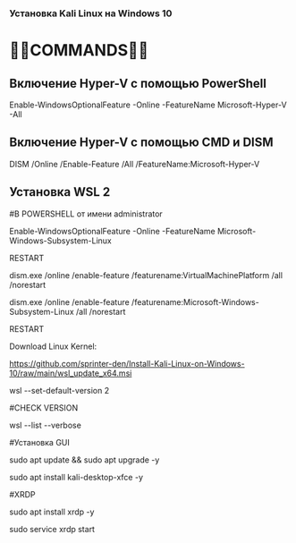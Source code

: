 ### Установка Kali Linux на Windows 10

# 🔦🔦COMMANDS🔦🔦

## Включение Hyper-V с помощью PowerShell

   Enable-WindowsOptionalFeature -Online -FeatureName Microsoft-Hyper-V -All 
  
## Включение Hyper-V с помощью CMD и DISM

  DISM /Online /Enable-Feature /All /FeatureName:Microsoft-Hyper-V

## Установка WSL 2

#В POWERSHELL от имени  administrator 

  Enable-WindowsOptionalFeature -Online -FeatureName Microsoft-Windows-Subsystem-Linux

   RESTART

  dism.exe /online /enable-feature /featurename:VirtualMachinePlatform /all /norestart

  dism.exe /online /enable-feature /featurename:Microsoft-Windows-Subsystem-Linux /all /norestart

   RESTART

Download Linux Kernel: 

   https://github.com/sprinter-den/Install-Kali-Linux-on-Windows-10/raw/main/wsl_update_x64.msi

   wsl --set-default-version 2

#CHECK VERSION 

   wsl --list --verbose

#Установка GUI

   sudo apt update && sudo apt upgrade -y

   sudo apt install kali-desktop-xfce -y

#XRDP

   sudo apt install xrdp -y

   sudo service xrdp start
